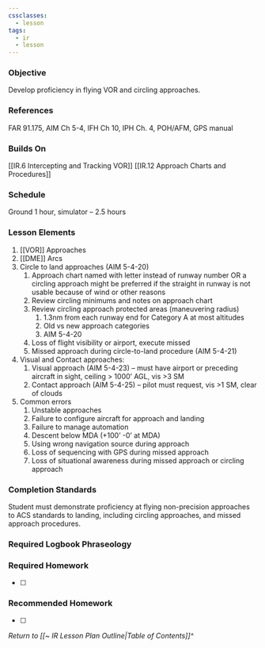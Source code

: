 ```yaml
---
cssclasses:
  - lesson
tags:
  - ir
  - lesson
---
```

### Objective
Develop proficiency in flying VOR and circling approaches. 

### References
FAR 91.175, AIM Ch 5-4, IFH Ch 10, IPH Ch. 4, POH/AFM, GPS manual 

### Builds On
[[IR.6 Intercepting and Tracking VOR]]
[[IR.12 Approach Charts and Procedures]]

### Schedule
Ground 1 hour, simulator – 2.5 hours 

### Lesson Elements
1. [[VOR]] Approaches
2. [[DME]] Arcs
3. Circle to land approaches (AIM 5-4-20)
	1. Approach chart named with letter instead of runway number OR a circling approach might be preferred if the straight in runway is not usable because of wind or other reasons
	2. Review circling minimums and notes on approach chart 
	3. Review circling approach protected areas (maneuvering radius)
		1. 1.3nm from each runway end for Category A at most altitudes
		2. Old vs new approach categories
		3. AIM 5-4-20
	4. Loss of flight visibility or airport, execute missed 
	5. Missed approach during circle-to-land procedure (AIM 5-4-21)
4. Visual and Contact approaches: 
	1. Visual approach (AIM 5-4-23) – must have airport or preceding aircraft in sight, ceiling > 1000’ AGL, vis >3 SM 
	2. Contact approach (AIM 5-4-25) – pilot must request, vis >1 SM, clear of clouds 
5. Common errors 
	1. Unstable approaches 
	2. Failure to configure aircraft for approach and landing 
	3. Failure to manage automation
	4. Descent below MDA (+100’ -0’ at MDA) 
	5. Using wrong navigation source during approach 
	6. Loss of sequencing with GPS during missed approach 
	7. Loss of situational awareness during missed approach or circling approach 

### Completion Standards
Student must demonstrate proficiency at flying non-precision approaches to ACS standards to landing, including circling approaches, and missed approach procedures.

### Required Logbook Phraseology

### Required Homework
- [ ] 

### Recommended Homework
- [ ] 

*Return to [[~ IR Lesson Plan Outline|Table of Contents]]^*